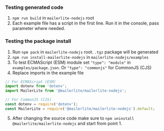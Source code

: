### Testing generated code
1. `npm run build` in `mailerlite-nodejs` root
2. Each example file has a script in the first line. Run it in the console, pass parameter where needed.

### Testing the package install

1. Run `npm pack` in `mailerlite-nodejs` root. `.tgz` package will be generated
2. `npm run install-mailerlite-nodejs` in `mailerlite-nodejs/examples`
3. To test ECMAScript (ESM) module set `"type": "module"` in `examples/package.json`. Or `"type": "commonjs"` for CommonJS (CJS)
4. Replace imports in the example file

```javascript
// For ECMAScript (ESM)
import dotenv from 'dotenv';
import MailerLite from '@mailerlite/mailerlite-nodejs';
```

```javascript
// For CommonJS (CJS)
const dotenv = require('dotenv');
const MailerLite = require('@mailerlite/mailerlite-nodejs').default;
```
5. After changing the source code make sure to `npm uninstall @mailerlite/mailerlite-nodejs` and start from point 1.
